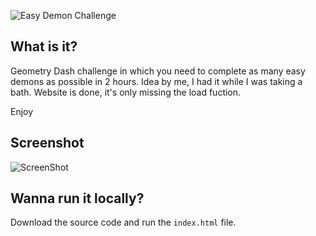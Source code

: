 ![Easy Demon Challenge](https://github.com/ItsAmex/Easy-Demon-Challenge/blob/main/public/assets/EDC_Banner1.png)


## What is it?
Geometry Dash challenge in which you need to complete as many easy demons as possible in 2 hours. Idea by me, I had it while I was taking a bath. Website is done, it's only missing the load fuction.

Enjoy

## Screenshot
![ScreenShot](https://github.com/ItsAmex/Easy-Demon-Challenge/blob/main/public/assets/Screenshot.png)

## Wanna run it locally?
Download the source code and run the `index.html` file.